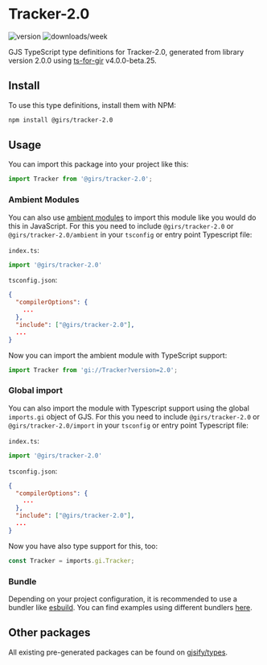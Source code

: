 
# Tracker-2.0

![version](https://img.shields.io/npm/v/@girs/tracker-2.0)
![downloads/week](https://img.shields.io/npm/dw/@girs/tracker-2.0)


GJS TypeScript type definitions for Tracker-2.0, generated from library version 2.0.0 using [ts-for-gir](https://github.com/gjsify/ts-for-gir) v4.0.0-beta.25.

## Install

To use this type definitions, install them with NPM:
```bash
npm install @girs/tracker-2.0
```

## Usage

You can import this package into your project like this:
```ts
import Tracker from '@girs/tracker-2.0';
```

### Ambient Modules

You can also use [ambient modules](https://github.com/gjsify/ts-for-gir/tree/main/packages/cli#ambient-modules) to import this module like you would do this in JavaScript.
For this you need to include `@girs/tracker-2.0` or `@girs/tracker-2.0/ambient` in your `tsconfig` or entry point Typescript file:

`index.ts`:
```ts
import '@girs/tracker-2.0'
```

`tsconfig.json`:
```json
{
  "compilerOptions": {
    ...
  },
  "include": ["@girs/tracker-2.0"],
  ...
}
```

Now you can import the ambient module with TypeScript support: 

```ts
import Tracker from 'gi://Tracker?version=2.0';
```

### Global import

You can also import the module with Typescript support using the global `imports.gi` object of GJS.
For this you need to include `@girs/tracker-2.0` or `@girs/tracker-2.0/import` in your `tsconfig` or entry point Typescript file:

`index.ts`:
```ts
import '@girs/tracker-2.0'
```

`tsconfig.json`:
```json
{
  "compilerOptions": {
    ...
  },
  "include": ["@girs/tracker-2.0"],
  ...
}
```

Now you have also type support for this, too:

```ts
const Tracker = imports.gi.Tracker;
```

### Bundle

Depending on your project configuration, it is recommended to use a bundler like [esbuild](https://esbuild.github.io/). You can find examples using different bundlers [here](https://github.com/gjsify/ts-for-gir/tree/main/examples).

## Other packages

All existing pre-generated packages can be found on [gjsify/types](https://github.com/gjsify/types).

